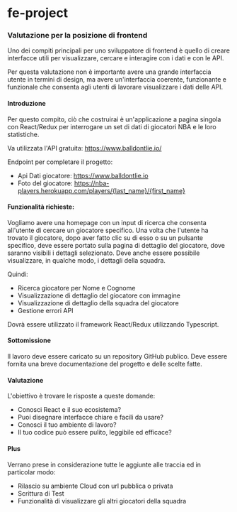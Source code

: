 
# fe-project

### Valutazione per la posizione di frontend
Uno dei compiti principali per uno sviluppatore di frontend è quello di creare interfacce utili per visualizzare, cercare e interagire con i dati e con le API.

Per questa valutazione non è importante avere una grande interfaccia utente in termini di design, ma avere un'interfaccia coerente, funzionante e funzionale che consenta agli utenti di lavorare visualizzare i dati delle API.

#### Introduzione
Per questo compito, ciò che costruirai è un'applicazione a pagina singola con React/Redux per interrogare un set di dati di giocatori NBA e le loro statistiche.

Va utilizzata l'API gratuita: https://www.balldontlie.io/

Endpoint per completare il progetto:

- Api Dati giocatore:  https://www.balldontlie.io
- Foto del giocatore: https://nba-players.herokuapp.com/players/{last_name}/{first_name}

#### Funzionalità richieste:

Vogliamo avere una homepage con un input di ricerca che consenta all'utente di cercare un giocatore specifico. Una volta che l'utente ha trovato il giocatore, dopo aver fatto clic su di esso o su un pulsante specifico, deve essere portato sulla pagina di dettaglio del giocatore, dove saranno visibili i dettagli selezionato. Deve anche essere possibile visualizzare, in qualche modo, i dettagli della squadra.

Quindi:
- Ricerca giocatore per Nome e Cognome
- Visualizzazione di dettaglio del giocatore con immagine
- Visualizzazione di dettaglio della squadra del giocatore
- Gestione errori API


Dovrà essere utilizzato il framework React/Redux utilizzando Typescript.

#### Sottomissione
Il lavoro deve essere caricato su un repository GitHub publico.
Deve essere fornita una breve documentazione del progetto e delle scelte fatte.

#### Valutazione
L'obiettivo è trovare le risposte a queste domande:

- Conosci React e il suo ecosistema?
- Puoi disegnare interfacce chiare e facili da usare?
- Conosci il tuo ambiente di lavoro?
- Il tuo codice può essere pulito, leggibile ed efficace?

#### Plus
Verrano prese in considerazione tutte le aggiunte alle traccia ed in particolar modo:

- Rilascio su ambiente Cloud con url pubblica o privata
- Scrittura di Test
- Funzionalità di visualizzare gli altri giocatori della squadra
